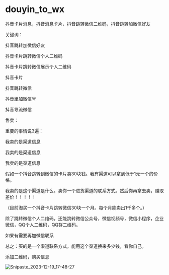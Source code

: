 # douyin_to_wx

抖音卡片消息，抖音消息卡片，抖音跳转微信二维码，抖音跳转加微信好友

关键词：

抖音跳转加微信好友

抖音卡片跳转微信个人二维码

抖音卡片跳转微信展示个人二维码

抖音卡片

抖音跳转微信

抖音里加微信号

抖音导流微信


售卖：

重要的事情说3遍：

我卖的是渠道信息

我卖的是渠道信息

我卖的是渠道信息

假如一个抖音跳转到微信的卡片卖30块钱。我有渠道可以拿到低于1元一个的价格。

我卖的是这个渠道是什么。卖你一个进货渠道的联系方式。然后你再拿去卖，赚取差价！！！！！

（目前淘买一个抖音卡片跳转微信30块一个月。每个月能卖出1千多个。）

除了跳转微信个人二维码，还能跳转微信公众号，微信视频号，微信小程序，企业微信，QQ个人二维码，QQ群二维码。

如果有需要再加微信联系

总之：买的是一个渠道联系方式。能用这个渠道换来多少钱，看你自己。



添加二维码，购买信息

![Snipaste_2023-12-19_17-48-27](https://github.com/wboyc/douyin_to_wx/assets/10396940/30ce0f48-d402-4243-834a-281d7fe1f007)
